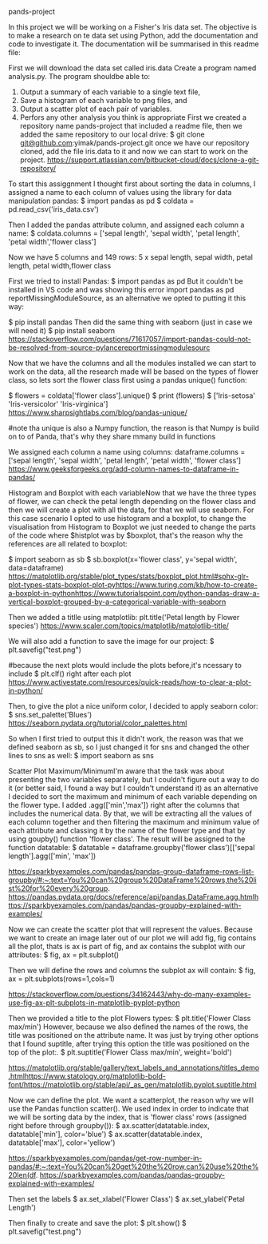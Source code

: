 pands-project


In this project we will be working on a Fisher's Iris data set. The objective is to make a research on te data set using Python, add the documentation and code to investigate it. The documentation will be summarised in this readme file:

First we will download the data set called iris.data Create a program named analysis.py. The program shouldbe able to:

1. Output a summary of each variable to a single text file,
2. Save a histogram of each variable to png files, and
3. Output a scatter plot of each pair of variables.
4. Perfors any other analysis you think is appropriate
First we created a repository name pands-project that included a readme file, then we added the same repository to our local drive: $ git clone git@github.com:yimak/pands-project.git once we have our repository cloned, add the file iris.data to it and now we can start to work on the project. https://support.atlassian.com/bitbucket-cloud/docs/clone-a-git-repository/

To start this assiggnment I thought first about sorting the data in columns, I assigned a name to each column of values using the library for data manipulation pandas: $ import pandas as pd $ coldata = pd.read_csv('iris_data.csv')

Then I added the pandas attribute column, and assigned each column a name: $ coldata.columns = ['sepal length', 'sepal width', 'petal length', 'petal width','flower class']

Now we have 5 columns and 149 rows: 5 x sepal length, sepal width, petal length, petal width,flower class

First we tried to install Pandas: $ import pandas as pd But it couldn't be installed in VS code and was showing this error import pandas as pd reportMissingModuleSource, as an alternative we opted to putting it this way:

$ pip install pandas Then did the same thing with seaborn (just in case we will need it) $ pip install seaborn https://stackoverflow.com/questions/71617057/import-pandas-could-not-be-resolved-from-source-pylancereportmissingmodulesourc

Now that we have the columns and all the modules installed we can start to work on the data, all the research made will be based on the types of flower class, so lets sort the flower class first using a pandas unique() function:

$ flowers = coldata['flower class'].unique() $ print (flowers) $ ['Iris-setosa' 'Iris-versicolor' 'Iris-virginica'] https://www.sharpsightlabs.com/blog/pandas-unique/

#note tha unique is also a Numpy function, the reason is that Numpy is build on to of Panda, that's why they share mmany build in functions

We assigned each column a name using columns: dataframe.columns = ['sepal length', 'sepal width', 'petal length', 'petal width', 'flower class'] https://www.geeksforgeeks.org/add-column-names-to-dataframe-in-pandas/

Histogram and Boxplot with each variableNow that we have the three types of flower, we can check the petal length depending on the flower class and then we will create a plot with all the data, for that we will use seaborn. For this case scenario I opted to use histogram and a boxplot, to change the visualisation from Histogram to Boxplot we just needed to change the parts of the code where $histplot was by $boxplot, that's the reason why the references are all related to boxplot:

$ import seaborn as sb $ sb.boxplot(x='flower class', y='sepal width', data=dataframe) https://matplotlib.org/stable/plot_types/stats/boxplot_plot.html#sphx-glr-plot-types-stats-boxplot-plot-pyhttps://www.turing.com/kb/how-to-create-a-boxplot-in-pythonhttps://www.tutorialspoint.com/python-pandas-draw-a-vertical-boxplot-grouped-by-a-categorical-variable-with-seaborn

Then we added a titlle using matplotlib: plt.title('Petal length by Flower species') https://www.scaler.com/topics/matplotlib/matplotlib-title/

We will also add a function to save the image for our project: $ plt.savefig("test.png")

#because the next plots would include the plots before,it's ncessary to include $ plt.clf() right after each plot https://www.activestate.com/resources/quick-reads/how-to-clear-a-plot-in-python/

Then, to give the plot a nice uniform color, I decided to apply seaborn color: $ sns.set_palette('Blues') https://seaborn.pydata.org/tutorial/color_palettes.html

So when I first tried to output this it didn't work, the reason was that we defined seaborn as sb, so I just changed it for sns and changed the other lines to sns as well: $ import seaborn as sns

Scatter Plot Maximum/MinimumI'm aware that the task was about presenting the two variables separately, but I couldn't figure out a way to do it (or better said, I found a way but I couldn't understand it) as an alternative I decided to sort the maximum and minimum of each variable depending on the flower type. I added .agg(['min','max']) right after the columns that includes the numerical data. By that, we will be extracting all the values of each column together and then filtering the maximum and minimum value of each attribute and classing it by the name of the flower type and that by using goupby() function 'flower class'. The result will be assigned to the function datatable: $ datatable = dataframe.groupby('flower class')[['sepal length'].agg(['min', 'max'])

https://sparkbyexamples.com/pandas/pandas-group-dataframe-rows-list-groupby/#:~:text=You%20can%20group%20DataFrame%20rows,the%20list%20for%20every%20group. https://pandas.pydata.org/docs/reference/api/pandas.DataFrame.agg.htmlhttps://sparkbyexamples.com/pandas/pandas-groupby-explained-with-examples/

Now we can create the scatter plot that will represent the values. Because we want to create an image later out of our plot we will add fig, fig contains all the plot, thats is ax is part of fig, and ax contains the subplot with our attributes: $ fig, ax = plt.subplot()

Then we will define the rows and columns the subplot ax will contain: $ fig, ax = plt.subplots(rows=1,cols=1)

https://stackoverflow.com/questions/34162443/why-do-many-examples-use-fig-ax-plt-subplots-in-matplotlib-pyplot-python

Then we provided a title to the plot Flowers types: $ plt.title('Flower Class max/min') However, because we also defined the names of the rows, the title was positioned on the attribute name. It was just by trying other options that I found suptitle, after trying this option the title was positioned on the top of the plot:. $ plt.suptitle('Flower Class max/min', weight='bold')

https://matplotlib.org/stable/gallery/text_labels_and_annotations/titles_demo.htmlhttps://www.statology.org/matplotlib-bold-font/https://matplotlib.org/stable/api/_as_gen/matplotlib.pyplot.suptitle.html

Now we can define the plot. We want a scatterplot, the reason why we will use the Pandas function scatter(). We used index in order to indicate that we will be sorting data by the index, that is 'flower class' rows (assigned right before through groupby()): $ ax.scatter(datatable.index, datatable['min'], color='blue') $ ax.scatter(datatable.index, datatable['max'], color='yellow')

https://sparkbyexamples.com/pandas/get-row-number-in-pandas/#:~:text=You%20can%20get%20the%20row,can%20use%20the%20len(df. https://sparkbyexamples.com/pandas/pandas-groupby-explained-with-examples/

Then set the labels $ ax.set_xlabel('Flower Class') $ ax.set_ylabel('Petal Length')

Then finally to create and save the plot: $ plt.show() $ plt.savefig("test.png")